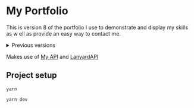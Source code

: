 # My Portfolio

This is version 8 of the portfolio I use to demonstrate and display my skills as w ell as provide an easy way to contact me.

<details>
<summary>Previous versions</summary>

-   [Version 1](https://v1.jackbailey.dev)
-   [Version 2](https://v2.jackbailey.dev)
-   [Version 3](https://v3.jackbailey.dev)
-   [Version 4](https://v4.jackbailey.dev)
    -   [Source Code](https://github.com/JackBailey/Website/tree/v4)
-   [Version 5](https://v5.jackbailey.dev)
    -   [Source Code](https://github.com/JackBailey/Website/tree/v5)
-   [Version 6](https://v6.jackbailey.dev)<br>
    -   [Source Code](https://github.com/JackBailey/Website/tree/v6)
-   [Version 7](https://v7.jackbailey.dev)
    -   [Source Code](https://github.com/JackBailey/Website/tree/v7)

</details>

Makes use of [My API](https://api.jackbailey.dev) and [LanyardAPI](https://github.com/Phineas/lanyard/)

## Project setup

```
yarn
```

```
yarn dev
```
